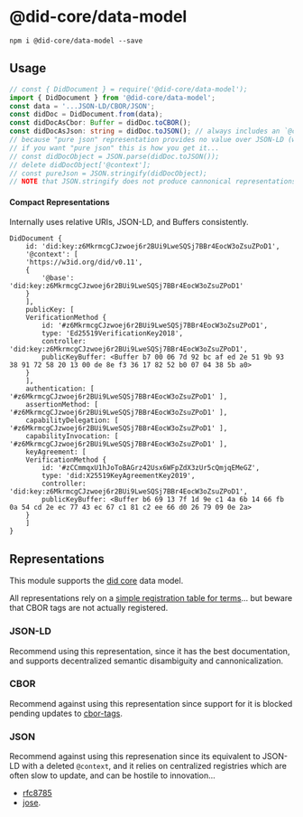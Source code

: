 # @did-core/data-model

```
npm i @did-core/data-model --save
```

## Usage

```ts
// const { DidDocument } = require('@did-core/data-model');
import { DidDocument } from '@did-core/data-model';
const data = '...JSON-LD/CBOR/JSON';
const didDoc = DidDocument.from(data);
const didDocAsCbor: Buffer = didDoc.toCBOR();
const didDocAsJson: string = didDoc.toJSON(); // always includes an `@context`...
// because "pure json" representation provides no value over JSON-LD (which is JSON)...
// if you want "pure json" this is how you get it...
// const didDocObject = JSON.parse(didDoc.toJSON());
// delete didDocObject['@context'];
// const pureJson = JSON.stringify(didDocObject);
// NOTE that JSON.stringify does not produce cannonical representations of JSON...
```

#### Compact Representations

Internally uses relative URIs, JSON-LD, and Buffers consistently.

```
DidDocument {
    id: 'did:key:z6MkrmcgCJzwoej6r2BUi9LweSQSj7BBr4EocW3oZsuZPoD1',
    '@context': [
    'https://w3id.org/did/v0.11',
    {
        '@base': 'did:key:z6MkrmcgCJzwoej6r2BUi9LweSQSj7BBr4EocW3oZsuZPoD1'
    }
    ],
    publicKey: [
    VerificationMethod {
        id: '#z6MkrmcgCJzwoej6r2BUi9LweSQSj7BBr4EocW3oZsuZPoD1',
        type: 'Ed25519VerificationKey2018',
        controller: 'did:key:z6MkrmcgCJzwoej6r2BUi9LweSQSj7BBr4EocW3oZsuZPoD1',
        publicKeyBuffer: <Buffer b7 00 06 7d 92 bc af ed 2e 51 9b 93 38 91 72 58 20 13 00 de 8e f3 36 17 82 52 b0 07 04 38 5b a0>
    }
    ],
    authentication: [ '#z6MkrmcgCJzwoej6r2BUi9LweSQSj7BBr4EocW3oZsuZPoD1' ],
    assertionMethod: [ '#z6MkrmcgCJzwoej6r2BUi9LweSQSj7BBr4EocW3oZsuZPoD1' ],
    capabilityDelegation: [ '#z6MkrmcgCJzwoej6r2BUi9LweSQSj7BBr4EocW3oZsuZPoD1' ],
    capabilityInvocation: [ '#z6MkrmcgCJzwoej6r2BUi9LweSQSj7BBr4EocW3oZsuZPoD1' ],
    keyAgreement: [
    VerificationMethod {
        id: '#zCCmmqxU1hJoToBAGrz42Usx6WFpZdX3zUr5cQmjqEMeGZ',
        type: 'did:X25519KeyAgreementKey2019',
        controller: 'did:key:z6MkrmcgCJzwoej6r2BUi9LweSQSj7BBr4EocW3oZsuZPoD1',
        publicKeyBuffer: <Buffer b6 69 13 7f 1d 9e c1 4a 6b 14 66 fb 0a 54 cd 2e ec 77 43 ec 67 c1 81 c2 ee 66 d0 26 79 09 0e 2a>
    }
    ]
}
```

## Representations

This module supports the [did core](https://www.w3.org/TR/did-core/) data model.

All representations rely on a [simple registration table for terms](./did-core-v1.csv)... but beware that CBOR tags are not actually registered.

### JSON-LD

Recommend using this representation, since it has the best documentation, and supports decentralized semantic disambiguity and cannonicalization.

### CBOR

Recommend against using this representation since support for it is blocked pending updates to [cbor-tags](https://www.iana.org/assignments/cbor-tags/cbor-tags.xhtml).

### JSON

Recommend against using this represenation since its equivalent to JSON-LD with a deleted `@context`, and it relies on centralized registries which are often slow to update, and can be hostile to innovation...

- [rfc8785](https://tools.ietf.org/html/rfc8785)
- [jose](https://www.iana.org/assignments/jose/jose.xhtml).

